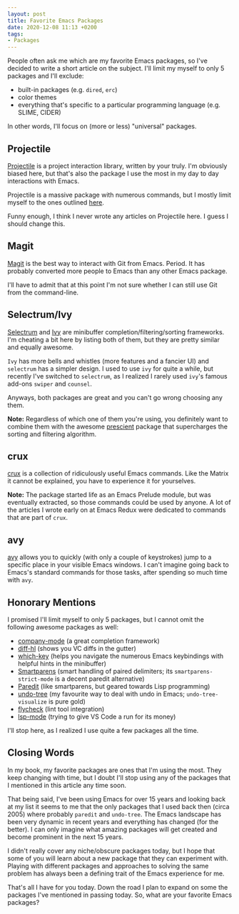 ```yaml
---
layout: post
title: Favorite Emacs Packages
date: 2020-12-08 11:13 +0200
tags:
- Packages
---
```


People often ask me which are my favorite Emacs packages, so I've decided
to write a short article on the subject. I'll limit my myself to only 5 packages
and I'll exclude:

* built-in packages (e.g. `dired`, `erc`)
* color themes
* everything that's specific to a particular programming language (e.g. SLIME, CIDER)

In other words, I'll focus on (more or less) "universal" packages.

## Projectile

[Projectile](https://github.com/bbatsov/projectile) is a project interaction library, written by your truly.
I'm obviously biased here, but that's also the package I use the most in my day to day interactions with Emacs.

Projectile is a massive package with numerous commands, but I mostly limit myself to the ones outlined
[here](https://docs.projectile.mx/projectile/usage.html#basic-usage).

Funny enough, I think I never wrote any articles on Projectile here. I guess I should change this.

## Magit

[Magit](https://magit.vc/) is the best way to interact with Git from Emacs. Period.
It has probably converted more people to Emacs than any other Emacs package.

I'll have to admit that at this point I'm not sure whether I can still use Git from the command-line.

## Selectrum/Ivy

[Selectrum](https://github.com/raxod502/selectrum) and [Ivy](https://github.com/abo-abo/swiper#ivy) are minibuffer completion/filtering/sorting frameworks.
I'm cheating a bit here by listing both of them, but they are pretty similar and
equally awesome.

`Ivy` has more bells and whistles (more features and a fancier UI) and
`selectrum` has a simpler design. I used to use `ivy` for quite a while,
but recently I've switched to `selectrum`, as I realized I rarely used
`ivy`'s famous add-ons `swiper` and `counsel`.

Anyways, both packages are great and you can't go wrong choosing any them.

**Note:** Regardless of which one of them you're using, you definitely
want to combine them with the awesome
[prescient](https://github.com/raxod502/prescient.el) package that
supercharges the sorting and filtering algorithm.

## crux

[crux](https://github.com/bbatsov/crux) is a collection of ridiculously useful Emacs commands. Like the Matrix it cannot be explained, you have to experience it for yourselves.

**Note:** The package started life as an Emacs Prelude module, but was eventually extracted, so those commands could be used by anyone.
A lot of the articles I wrote early on at Emacs Redux were dedicated to commands that are part of `crux`.

## avy

[avy](https://github.com/abo-abo/avy) allows you to quickly (with only
a couple of keystrokes) jump to a specific place in your visible Emacs
windows.  I can't imagine going back to Emacs's standard commands for
those tasks, after spending so much time with `avy`.

## Honorary Mentions

I promised I'll limit myself to only 5 packages, but I cannot omit the following awesome packages as well:

* [company-mode](https://company-mode.github.io/) (a great completion framework)
* [diff-hl](https://github.com/dgutov/diff-hl) (shows you VC diffs in the gutter)
* [which-key](https://github.com/justbur/emacs-which-key) (helps you navigate the numerous Emacs keybindings with helpful hints in the minibuffer)
* [Smartparens](https://github.com/Fuco1/smartparens) (smart handling of paired delimiters; its `smartparens-strict-mode` is a decent paredit alternative)
* [Paredit](https://mumble.net/~campbell/emacs/paredit.html) (like smartparens, but geared towards Lisp programming)
* [undo-tree](http://www.dr-qubit.org/undo-tree.html) (my favourite way to deal with undo in Emacs; `undo-tree-visualize` is pure gold)
* [flycheck](https://www.flycheck.org) (lint tool integration)
* [lsp-mode](https://emacs-lsp.github.io/lsp-mode/) (trying to give VS Code a run for its money)

I'll stop here, as I realized I use quite a few packages all the time.

## Closing Words

In my book, my favorite packages are ones that I'm using the
most. They keep changing with time, but I doubt I'll stop using any of
the packages that I mentioned in this article any time soon.

That being said, I've been using Emacs for over 15 years and looking
back at my list it seems to me that the only packages that I used back
then (circa 2005) where probably `paredit` and `undo-tree`. The Emacs
landscape has been very dynamic in recent years and everything has
changed (for the better). I can only imagine what amazing packages
will get created and become prominent in the next 15 years.

I didn't really cover any niche/obscure packages today, but I hope that some of you will learn about a new package
that they can experiment with. Playing with different packages and approaches to solving the same problem has always
been a defining trait of the Emacs experience for me.

That's all I have for you today. Down the road I plan to expand on some the packages I've mentioned in passing today.
So, what are your favorite Emacs packages?
